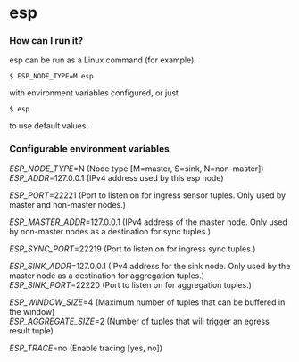 # esp


### How can I run it? ###
esp can be run as a Linux command (for example):     

``` $ ESP_NODE_TYPE=M esp ```    

with environment variables configured, or just   

``` $ esp ```   

to use default values.   


### Configurable environment variables ###

*ESP_NODE_TYPE*=N (Node type [M=master, S=sink, N=non-master])   
*ESP_ADDR*=127.0.0.1 (IPv4 address used by this esp node)    

*ESP_PORT*=22221 (Port to listen on for ingress sensor tuples.  Only used by master and non-master nodes.)    

*ESP_MASTER_ADDR*=127.0.0.1 (IPv4 address of the master node.  Only used by non-master nodes as a destination for sync tuples.)    

*ESP_SYNC_PORT*=22219 (Port to listen on for ingress sync tuples.)    

*ESP_SINK_ADDR*=127.0.0.1 (IPv4 address for the sink node.  Only used by the master node as a destination for aggregation tuples.)   
*ESP_SINK_PORT*=22220 (Port to listen on for aggregation tuples.)   

*ESP_WINDOW_SIZE*=4 (Maximum number of tuples that can be buffered in the window)   
*ESP_AGGREGATE_SIZE*=2 (Number of tuples that will trigger an egress result tuple)    

*ESP_TRACE*=no (Enable tracing [yes, no])
